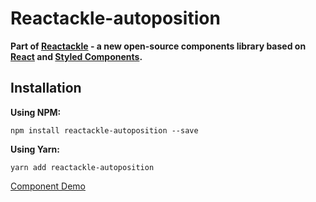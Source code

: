 # Reactackle-autoposition


**Part of [Reactackle](https://www.npmjs.com/package/reactackle) - a new open-source components library based on [React](https://facebook.github.io/react/) and [Styled Components](https://www.styled-components.com).**

## Installation

**Using NPM:**
```
npm install reactackle-autoposition --save
```

**Using Yarn:**
```
yarn add reactackle-autoposition
```
[Component Demo](http://reactackle-docs.braincrumbs.io/#/autoposition/demo)
